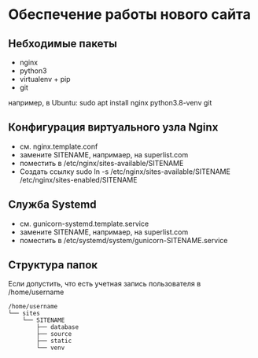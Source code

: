 Обеспечение работы нового сайта
===============================
## Небходимые пакеты
* nginx
* python3
* virtualenv + pip
* git

например, в Ubuntu:
    sudo apt install nginx python3.8-venv git

## Конфигурация виртуального узла Nginx

* см. nginx.template.conf
* замените SITENAME, напримаер, на superlist.com
* поместить в /etc/nginx/sites-available/SITENAME
* Создать ссылку sudo ln -s /etc/nginx/sites-available/SITENAME /etc/nginx/sites-enabled/SITENAME

## Служба Systemd
* см. gunicorn-systemd.template.service
* замените SITENAME, напримаер, на superlist.com
* поместить в /etc/systemd/system/gunicorn-SITENAME.service

## Структура папок
Если допустить, что есть учетная запись пользователя в /home/username

```text
/home/username
└── sites
    └── SITENAME
        ├── database
        ├── source
        ├── static
        └── venv
```
